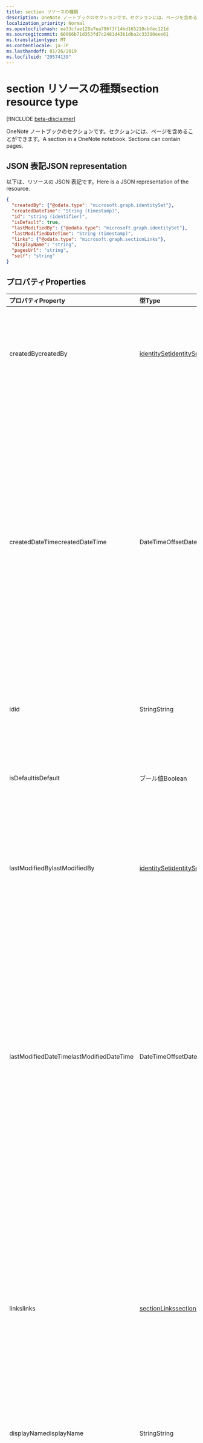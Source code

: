 ```yaml
---
title: section リソースの種類
description: OneNote ノートブックのセクションです。セクションには、ページを含めることができます。
localization_priority: Normal
ms.openlocfilehash: ea33cfae128a7ea796f3f14bd165210cbfec121d
ms.sourcegitcommit: 66066b71d353fd7c2481d43b1dba2c33390eee61
ms.translationtype: MT
ms.contentlocale: ja-JP
ms.lasthandoff: 01/26/2019
ms.locfileid: "29574139"
---
```

# <a name="section-resource-type"></a><span data-ttu-id="73505-104">section リソースの種類</span><span class="sxs-lookup"><span data-stu-id="73505-104">section resource type</span></span>

[!INCLUDE [beta-disclaimer](../../includes/beta-disclaimer.md)]

<span data-ttu-id="73505-p102">OneNote ノートブックのセクションです。セクションには、ページを含めることができます。</span><span class="sxs-lookup"><span data-stu-id="73505-p102">A section in a OneNote notebook. Sections can contain pages.</span></span>

## <a name="json-representation"></a><span data-ttu-id="73505-107">JSON 表記</span><span class="sxs-lookup"><span data-stu-id="73505-107">JSON representation</span></span>

<span data-ttu-id="73505-108">以下は、リソースの JSON 表記です。</span><span class="sxs-lookup"><span data-stu-id="73505-108">Here is a JSON representation of the resource.</span></span>

<!-- {
  "blockType": "resource",
  "optionalProperties": [
    "pages",
    "parentNotebook",
    "parentSectionGroup"
  ],
  "@odata.type": "microsoft.graph.onenoteSection"
}-->

```json
{
  "createdBy": {"@odata.type": "microsoft.graph.identitySet"},
  "createdDateTime": "String (timestamp)",
  "id": "string (identifier)",
  "isDefault": true,
  "lastModifiedBy": {"@odata.type": "microsoft.graph.identitySet"},
  "lastModifiedDateTime": "String (timestamp)",
  "links": {"@odata.type": "microsoft.graph.sectionLinks"},
  "displayName": "string",
  "pagesUrl": "string",
  "self": "string"
}

```
## <a name="properties"></a><span data-ttu-id="73505-109">プロパティ</span><span class="sxs-lookup"><span data-stu-id="73505-109">Properties</span></span>
| <span data-ttu-id="73505-110">プロパティ</span><span class="sxs-lookup"><span data-stu-id="73505-110">Property</span></span>     | <span data-ttu-id="73505-111">型</span><span class="sxs-lookup"><span data-stu-id="73505-111">Type</span></span>   |<span data-ttu-id="73505-112">説明</span><span class="sxs-lookup"><span data-stu-id="73505-112">Description</span></span>|
|:---------------|:--------|:----------|
|<span data-ttu-id="73505-113">createdBy</span><span class="sxs-lookup"><span data-stu-id="73505-113">createdBy</span></span>|[<span data-ttu-id="73505-114">identitySet</span><span class="sxs-lookup"><span data-stu-id="73505-114">identitySet</span></span>](identityset.md)|<span data-ttu-id="73505-p103">そのアイテムを作成したユーザーの ID、デバイス、アプリケーション。読み取り専用です。</span><span class="sxs-lookup"><span data-stu-id="73505-p103">Identity of the user, device, and application which created the item. Read-only.</span></span>|
|<span data-ttu-id="73505-117">createdDateTime</span><span class="sxs-lookup"><span data-stu-id="73505-117">createdDateTime</span></span>|<span data-ttu-id="73505-118">DateTimeOffset</span><span class="sxs-lookup"><span data-stu-id="73505-118">DateTimeOffset</span></span>|<span data-ttu-id="73505-p104">セクションが作成された日時。Timestamp は、ISO 8601 形式を使用した日付と時刻の情報を表し、必ず UTC 時間です。たとえば、2014 年 1 月 1 日午前 0 時 (UTC) は、次のようになります。`'2014-01-01T00:00:00Z'`読み取り専用です。</span><span class="sxs-lookup"><span data-stu-id="73505-p104">The date and time when the section was created. The timestamp represents date and time information using ISO 8601 format and is always in UTC time. For example, midnight UTC on Jan 1, 2014 would look like this: `'2014-01-01T00:00:00Z'`. Read-only.</span></span>|
|<span data-ttu-id="73505-123">id</span><span class="sxs-lookup"><span data-stu-id="73505-123">id</span></span>|<span data-ttu-id="73505-124">String</span><span class="sxs-lookup"><span data-stu-id="73505-124">String</span></span>|<span data-ttu-id="73505-p105">セクションの一意識別子。読み取り専用です。</span><span class="sxs-lookup"><span data-stu-id="73505-p105">The unique identifier of the section.  Read-only.</span></span>|
|<span data-ttu-id="73505-127">isDefault</span><span class="sxs-lookup"><span data-stu-id="73505-127">isDefault</span></span>|<span data-ttu-id="73505-128">ブール値</span><span class="sxs-lookup"><span data-stu-id="73505-128">Boolean</span></span>|<span data-ttu-id="73505-p106">これがユーザーの既定のセクションであるかどうかを示します。読み取り専用です。</span><span class="sxs-lookup"><span data-stu-id="73505-p106">Indicates whether this is the user's default section. Read-only.</span></span>|
|<span data-ttu-id="73505-131">lastModifiedBy</span><span class="sxs-lookup"><span data-stu-id="73505-131">lastModifiedBy</span></span>|[<span data-ttu-id="73505-132">identitySet</span><span class="sxs-lookup"><span data-stu-id="73505-132">identitySet</span></span>](identityset.md)|<span data-ttu-id="73505-p107">そのアイテムを作成したユーザーの ID、デバイス、アプリケーション。読み取り専用です。</span><span class="sxs-lookup"><span data-stu-id="73505-p107">Identity of the user, device, and application which created the item. Read-only.</span></span>|
|<span data-ttu-id="73505-135">lastModifiedDateTime</span><span class="sxs-lookup"><span data-stu-id="73505-135">lastModifiedDateTime</span></span>|<span data-ttu-id="73505-136">DateTimeOffset</span><span class="sxs-lookup"><span data-stu-id="73505-136">DateTimeOffset</span></span>|<span data-ttu-id="73505-p108">セクションが最後に変更された日時。Timestamp は、ISO 8601 形式を使用した日付と時刻の情報を表し、必ず UTC 時間です。たとえば、2014 年 1 月 1 日午前 0 時 (UTC) は、次のようになります。`'2014-01-01T00:00:00Z'`読み取り専用です。</span><span class="sxs-lookup"><span data-stu-id="73505-p108">The date and time when the section was last modified. The timestamp represents date and time information using ISO 8601 format and is always in UTC time. For example, midnight UTC on Jan 1, 2014 would look like this: `'2014-01-01T00:00:00Z'`. Read-only.</span></span>|
|<span data-ttu-id="73505-141">links</span><span class="sxs-lookup"><span data-stu-id="73505-141">links</span></span>|[<span data-ttu-id="73505-142">sectionLinks</span><span class="sxs-lookup"><span data-stu-id="73505-142">sectionLinks</span></span>](sectionlinks.md)|<span data-ttu-id="73505-p109">セクションを開くためのリンク。`oneNoteClientURL` リンクが OneNote のネイティブ クライアントでセクションを開きます (インストールされている場合)。`oneNoteWebURL` リンクでは、OneNote Online でセクションを開きます。</span><span class="sxs-lookup"><span data-stu-id="73505-p109">Links for opening the section. The `oneNoteClientURL` link opens the section in the OneNote native client if it's installed. The `oneNoteWebURL` link opens the section in OneNote Online.</span></span>|
|<span data-ttu-id="73505-146">displayName</span><span class="sxs-lookup"><span data-stu-id="73505-146">displayName</span></span>|<span data-ttu-id="73505-147">String</span><span class="sxs-lookup"><span data-stu-id="73505-147">String</span></span>|<span data-ttu-id="73505-148">セクションの名前。</span><span class="sxs-lookup"><span data-stu-id="73505-148">The name of the section.</span></span> |
|<span data-ttu-id="73505-149">pagesUrl</span><span class="sxs-lookup"><span data-stu-id="73505-149">pagesUrl</span></span>|<span data-ttu-id="73505-150">String</span><span class="sxs-lookup"><span data-stu-id="73505-150">String</span></span>|<span data-ttu-id="73505-p110">セクション内のすべてのページに関する詳細情報を入手できる `pages` エンドポイント。読み取り専用です。</span><span class="sxs-lookup"><span data-stu-id="73505-p110">The `pages` endpoint where you can get details for all the pages in the section. Read-only.</span></span>|
|<span data-ttu-id="73505-153">self</span><span class="sxs-lookup"><span data-stu-id="73505-153">self</span></span>|<span data-ttu-id="73505-154">String</span><span class="sxs-lookup"><span data-stu-id="73505-154">String</span></span>|<span data-ttu-id="73505-p111">セクションに関する詳細情報を入手できるエンドポイント。読み取り専用です。</span><span class="sxs-lookup"><span data-stu-id="73505-p111">The endpoint where you can get details about the section. Read-only.</span></span>|

## <a name="relationships"></a><span data-ttu-id="73505-157">関係</span><span class="sxs-lookup"><span data-stu-id="73505-157">Relationships</span></span>
| <span data-ttu-id="73505-158">リレーションシップ</span><span class="sxs-lookup"><span data-stu-id="73505-158">Relationship</span></span> | <span data-ttu-id="73505-159">型</span><span class="sxs-lookup"><span data-stu-id="73505-159">Type</span></span>   |<span data-ttu-id="73505-160">説明</span><span class="sxs-lookup"><span data-stu-id="73505-160">Description</span></span>|
|:---------------|:--------|:----------|
|<span data-ttu-id="73505-161">pages</span><span class="sxs-lookup"><span data-stu-id="73505-161">pages</span></span>|<span data-ttu-id="73505-162">[onenotePage](onenotepage.md)コレクション</span><span class="sxs-lookup"><span data-stu-id="73505-162">[onenotePage](onenotepage.md) collection</span></span>|<span data-ttu-id="73505-p112">セクション内のページのコレクションです。読み取り専用です。Null 許容型。</span><span class="sxs-lookup"><span data-stu-id="73505-p112">The collection of pages in the section.  Read-only. Nullable.</span></span>|
|<span data-ttu-id="73505-166">parentNotebook</span><span class="sxs-lookup"><span data-stu-id="73505-166">parentNotebook</span></span>|[<span data-ttu-id="73505-167">ノートブック</span><span class="sxs-lookup"><span data-stu-id="73505-167">notebook</span></span>](notebook.md)|<span data-ttu-id="73505-p113">セクションを含むノートブック。読み取り専用です。</span><span class="sxs-lookup"><span data-stu-id="73505-p113">The notebook that contains the section.  Read-only.</span></span>|
|<span data-ttu-id="73505-170">parentSectionGroup</span><span class="sxs-lookup"><span data-stu-id="73505-170">parentSectionGroup</span></span>|[<span data-ttu-id="73505-171">sectionGroup</span><span class="sxs-lookup"><span data-stu-id="73505-171">sectionGroup</span></span>](sectiongroup.md)|<span data-ttu-id="73505-p114">セクションを含むセクション グループ。読み取り専用です。</span><span class="sxs-lookup"><span data-stu-id="73505-p114">The section group that contains the section.  Read-only.</span></span>|

## <a name="methods"></a><span data-ttu-id="73505-174">メソッド</span><span class="sxs-lookup"><span data-stu-id="73505-174">Methods</span></span>

| <span data-ttu-id="73505-175">メソッド</span><span class="sxs-lookup"><span data-stu-id="73505-175">Method</span></span>           | <span data-ttu-id="73505-176">戻り値の型</span><span class="sxs-lookup"><span data-stu-id="73505-176">Return Type</span></span>    |<span data-ttu-id="73505-177">説明</span><span class="sxs-lookup"><span data-stu-id="73505-177">Description</span></span>|
|:---------------|:--------|:----------|
|[<span data-ttu-id="73505-178">Get section</span><span class="sxs-lookup"><span data-stu-id="73505-178">Get section</span></span>](../api/section-get.md) | [<span data-ttu-id="73505-179">onenoteSection</span><span class="sxs-lookup"><span data-stu-id="73505-179">onenoteSection</span></span>](section.md) |<span data-ttu-id="73505-180">セクションのプロパティとリレーションシップを読み取ります。</span><span class="sxs-lookup"><span data-stu-id="73505-180">Read the properties and relationships of the section.</span></span>|
|[<span data-ttu-id="73505-181">Create page</span><span class="sxs-lookup"><span data-stu-id="73505-181">Create page</span></span>](../api/section-post-pages.md) |[<span data-ttu-id="73505-182">onenotePage</span><span class="sxs-lookup"><span data-stu-id="73505-182">onenotePage</span></span>](onenotepage.md)| <span data-ttu-id="73505-183">指定されたセクションでページのコレクションに投稿してページを作成します。</span><span class="sxs-lookup"><span data-stu-id="73505-183">Create a page by posting to the pages collection in the specified section.</span></span>|
|[<span data-ttu-id="73505-184">List pages</span><span class="sxs-lookup"><span data-stu-id="73505-184">List pages</span></span>](../api/section-list-pages.md) |<span data-ttu-id="73505-185">[onenotePage](onenotepage.md)コレクション</span><span class="sxs-lookup"><span data-stu-id="73505-185">[onenotePage](onenotepage.md) collection</span></span>| <span data-ttu-id="73505-186">指定されたセクション内のページのコレクションを取得します。</span><span class="sxs-lookup"><span data-stu-id="73505-186">Get a collection of pages in the specified section.</span></span>|
|[<span data-ttu-id="73505-187">copyToNotebook</span><span class="sxs-lookup"><span data-stu-id="73505-187">copyToNotebook</span></span>](../api/section-copytonotebook.md)|<span data-ttu-id="73505-188">なし</span><span class="sxs-lookup"><span data-stu-id="73505-188">None</span></span>|<span data-ttu-id="73505-189">特定のノートブックにセクションをコピーします。</span><span class="sxs-lookup"><span data-stu-id="73505-189">Copy the section to a specific notebook.</span></span>|
|[<span data-ttu-id="73505-190">copyToSectionGroup</span><span class="sxs-lookup"><span data-stu-id="73505-190">copyToSectionGroup</span></span>](../api/section-copytosectiongroup.md)|<span data-ttu-id="73505-191">なし</span><span class="sxs-lookup"><span data-stu-id="73505-191">None</span></span>|<span data-ttu-id="73505-192">特定のセクション グループにセクションをコピーします。</span><span class="sxs-lookup"><span data-stu-id="73505-192">Copy the section to a specific section group.</span></span>|

<!-- uuid: 8fcb5dbc-d5aa-4681-8e31-b001d5168d79
2015-10-25 14:57:30 UTC -->
<!--
{
  "type": "#page.annotation",
  "description": "onenoteSection resource",
  "keywords": "",
  "section": "documentation",
  "tocPath": "",
  "suppressions": [
    "Error: /api-reference/beta/resources/section.md:\r\n      Exception processing links.\r\n    System.ArgumentException: Link Definition was null. Link text: !INCLUDE [beta-disclaimer](../../includes/beta-disclaimer.md)\r\n      at ApiDoctor.Validation.DocFile.get_LinkDestinations()\r\n      at ApiDoctor.Validation.DocSet.ValidateLinks(Boolean includeWarnings, String[] relativePathForFiles, IssueLogger issues, Boolean requireFilenameCaseMatch, Boolean printOrphanedFiles)"
  ]
}
-->
